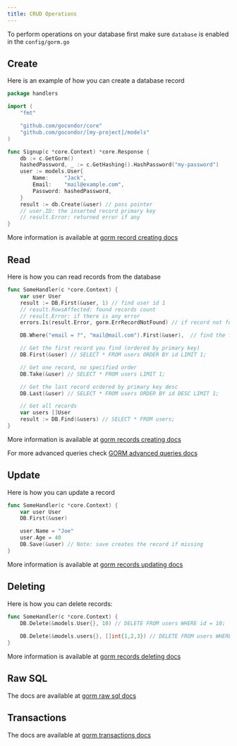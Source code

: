 ```yaml
---
title: CRUD Operations
---
```


To perform operations on your database first make sure `database` is enabled in the `config/gorm.go`

## Create
Here is an example of how you can create a database record 
```go
package handlers

import (
    "fmt"

    "github.com/gocondor/core"
    "github.com/gocondor/[my-project]/models"
)

func Signup(c *core.Context) *core.Response {
    db := c.GetGorm()
    hashedPassword, _ := c.GetHashing().HashPassword("my-password")
    user := models.User{
        Name:     "Jack", 
        Email:    "mail@example.com", 
        Password: hashedPassword,
    }
    result := db.Create(&user) // pass pointer
    // user.ID: the inserted record primary key
    // result.Error: returned error if any
}
```
More information is available at [gorm record creating docs](https://gorm.io/docs/create.html)

## Read
Here is how you can read records from the database
```go
func SomeHandler(c *core.Context) {
    var user User
    result := DB.First(&user, 1) // find user id 1
    // result.RowsAffected: found records count
    // result.Error: if there is any error
    errors.Is(result.Error, gorm.ErrRecordNotFound) // if record not found, the error ErrRecordNotFound is returned

    DB.Where("email = ?", "mail@mail.com").First(&user),  // find the first user with email mail@mail.com

    // Get the first record you find (ordered by primary key)
    DB.First(&user) // SELECT * FROM users ORDER BY id LIMIT 1;

    // Get one record, no specified order
    DB.Take(&user) // SELECT * FROM users LIMIT 1;

    // Get the last record ordered by primary key desc
    DB.Last(&user) // SELECT * FROM users ORDER BY id DESC LIMIT 1;

    // Get all records
    var users []User
    result := DB.Find(&users) // SELECT * FROM users;
}
```
More information is available at [gorm records creating docs](https://gorm.io/docs/query.html)

For more advanced queries check [GORM advanced queries docs](https://gorm.io/docs/advanced_query.html)

## Update
Here is how you can update a record 
```go
func SomeHandler(c *core.Context) {
    var user User
    DB.First(&user)

    user.Name = "Joe"
    user.Age = 40
    DB.Save(&user) // Note: save creates the record if missing
}
```
More information is available at [gorm records updating docs](https://gorm.io/docs/update.html)

## Deleting
Here is how you can delete records:
```go
func SomeHandler(c *core.Context) {
    DB.Delete(&models.User{}, 10) // DELETE FROM users WHERE id = 10;
    
    DB.Delete(&models.users{}, []int{1,2,3}) // DELETE FROM users WHERE id IN (1,2,3)
}
```
More information is available at [gorm records deleting docs](https://gorm.io/docs/delete.html)

## Raw SQL
The docs are available at [gorm  raw sql docs](https://gorm.io/docs/sql_builder.html)

## Transactions
The docs are available at [gorm  transactions docs](https://gorm.io/docs/transactions.html)
